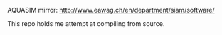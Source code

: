 AQUASIM mirror: http://www.eawag.ch/en/department/siam/software/

This repo holds me attempt at compiling from source.
